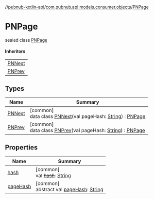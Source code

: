 //[pubnub-kotlin-api](../../../index.md)/[com.pubnub.api.models.consumer.objects](../index.md)/[PNPage](index.md)

# PNPage

sealed class [PNPage](index.md)

#### Inheritors

| |
|---|
| [PNNext](-p-n-next/index.md) |
| [PNPrev](-p-n-prev/index.md) |

## Types

| Name | Summary |
|---|---|
| [PNNext](-p-n-next/index.md) | [common]<br>data class [PNNext](-p-n-next/index.md)(val pageHash: [String](https://kotlinlang.org/api/latest/jvm/stdlib/kotlin/-string/index.html)) : [PNPage](index.md) |
| [PNPrev](-p-n-prev/index.md) | [common]<br>data class [PNPrev](-p-n-prev/index.md)(val pageHash: [String](https://kotlinlang.org/api/latest/jvm/stdlib/kotlin/-string/index.html)) : [PNPage](index.md) |

## Properties

| Name | Summary |
|---|---|
| [hash](hash.md) | [common]<br>val [~~hash~~](hash.md): [String](https://kotlinlang.org/api/latest/jvm/stdlib/kotlin/-string/index.html) |
| [pageHash](page-hash.md) | [common]<br>abstract val [pageHash](page-hash.md): [String](https://kotlinlang.org/api/latest/jvm/stdlib/kotlin/-string/index.html) |
